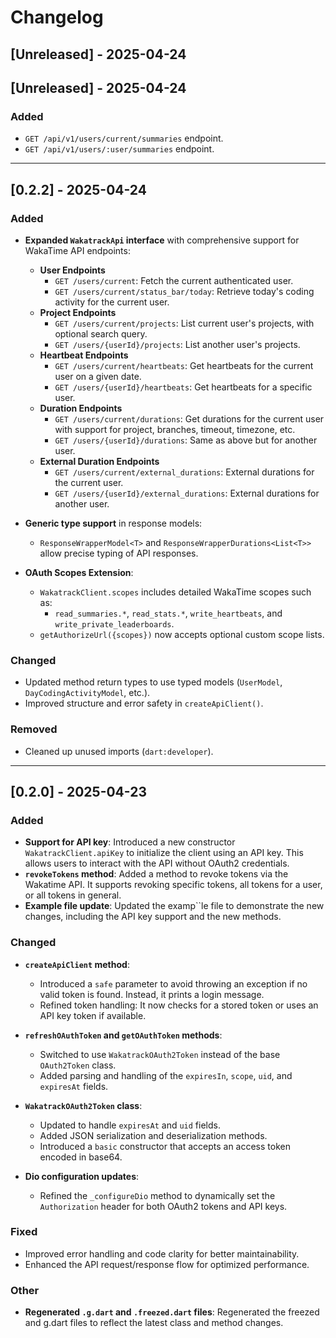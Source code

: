 # Changelog

## [Unreleased] - 2025-04-24

## [Unreleased] - 2025-04-24

### Added
- `GET /api/v1/users/current/summaries` endpoint.
- `GET /api/v1/users/:user/summaries` endpoint.

---
## [0.2.2] - 2025-04-24

### Added
- **Expanded `WakatrackApi` interface** with comprehensive support for WakaTime API endpoints:
  - **User Endpoints**
    - `GET /users/current`: Fetch the current authenticated user.
    - `GET /users/current/status_bar/today`: Retrieve today's coding activity for the current user.
  - **Project Endpoints**
    - `GET /users/current/projects`: List current user's projects, with optional search query.
    - `GET /users/{userId}/projects`: List another user's projects.
  - **Heartbeat Endpoints**
    - `GET /users/current/heartbeats`: Get heartbeats for the current user on a given date.
    - `GET /users/{userId}/heartbeats`: Get heartbeats for a specific user.
  - **Duration Endpoints**
    - `GET /users/current/durations`: Get durations for the current user with support for project, branches, timeout, timezone, etc.
    - `GET /users/{userId}/durations`: Same as above but for another user.
  - **External Duration Endpoints**
    - `GET /users/current/external_durations`: External durations for the current user.
    - `GET /users/{userId}/external_durations`: External durations for another user.

- **Generic type support** in response models:
  - `ResponseWrapperModel<T>` and `ResponseWrapperDurations<List<T>>` allow precise typing of API responses.

- **OAuth Scopes Extension**:
  - `WakatrackClient.scopes` includes detailed WakaTime scopes such as:
    - `read_summaries.*`, `read_stats.*`, `write_heartbeats`, and `write_private_leaderboards`.
  - `getAuthorizeUrl({scopes})` now accepts optional custom scope lists.

### Changed
- Updated method return types to use typed models (`UserModel`, `DayCodingActivityModel`, etc.).
- Improved structure and error safety in `createApiClient()`.

### Removed
- Cleaned up unused imports (`dart:developer`).

---

## [0.2.0] - 2025-04-23

### Added
- **Support for API key**: Introduced a new constructor `WakatrackClient.apiKey` to initialize the client using an API key. This allows users to interact with the API without OAuth2 credentials.
- **`revokeTokens` method**: Added a method to revoke tokens via the Wakatime API. It supports revoking specific tokens, all tokens for a user, or all tokens in general.
- **Example file update**: Updated the examp``le file to demonstrate the new changes, including the API key support and the new methods.

### Changed
- **`createApiClient` method**: 
  - Introduced a `safe` parameter to avoid throwing an exception if no valid token is found. Instead, it prints a login message.
  - Refined token handling: It now checks for a stored token or uses an API key token if available.

- **`refreshOAuthToken` and `getOAuthToken` methods**: 
  - Switched to use `WakatrackOAuth2Token` instead of the base `OAuth2Token` class.
  - Added parsing and handling of the `expiresIn`, `scope`, `uid`, and `expiresAt` fields.

- **`WakatrackOAuth2Token` class**: 
  - Updated to handle `expiresAt` and `uid` fields.
  - Added JSON serialization and deserialization methods.
  - Introduced a `basic` constructor that accepts an access token encoded in base64.

- **Dio configuration updates**: 
  - Refined the `_configureDio` method to dynamically set the `Authorization` header for both OAuth2 tokens and API keys.

### Fixed
- Improved error handling and code clarity for better maintainability.
- Enhanced the API request/response flow for optimized performance.

### Other
- **Regenerated `.g.dart` and `.freezed.dart` files**: Regenerated the freezed and g.dart files to reflect the latest class and method changes.
